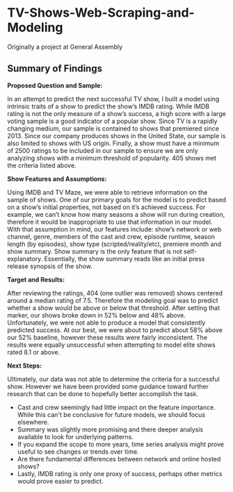# TV-Shows-Web-Scraping-and-Modeling
Originally a project at General Assembly

## Summary of Findings

**Proposed Question and Sample:**

In an attempt to predict the next successful TV show, I built a model using intrinsic traits of a show to predict the show’s IMDB rating. While IMDB rating is not the only measure of a show’s success, a high score with a large voting sample is a good indicator of a popular show. Since TV is a rapidly changing medium, our sample is contained to shows that premiered since 2013. Since our company produces shows in the United State, our sample is also limited to shows with US origin. Finally, a show must have a minimum of 2500 ratings to be included in our sample to ensure we are only analyzing shows with a minimum threshold of popularity. 405 shows met the criteria listed above.

**Show Features and Assumptions:**

Using IMDB and TV Maze, we were able to retrieve information on the sample of shows. One of our primary goals for the model is to predict based on a show’s initial properties, not based on it’s achieved success. For example, we can’t know how many seasons a show will run during creation, therefore it would be inappropriate to use that information in our model. With that assumption in mind, our features include: show’s network or web channel, genre, members of the cast and crew, episode runtime, season length (by episodes), show type (scripted/reality/etc), premiere month and show summary. Show summary is the only feature that is not self-explanatory. Essentially, the show summary reads like an initial press release synopsis of the show.

**Target and Results:**

After reviewing the ratings, 404 (one outlier was removed) shows centered around a median rating of 7.5. Therefore the modeling goal was to predict whether a show would be above or below that threshold. After setting that marker, our shows broke down in 52% below and 48% above. Unfortunately, we were not able to produce a model that consistently predicted success. At our best, we were about to predict about 58% above our 52% baseline, however these results were fairly inconsistent. The results were equally unsuccessful when attempting to model elite shows rated 8.1 or above.

**Next Steps:**

Ultimately, our data was not able to determine the criteria for a successful show. However we have been provided some guidance toward further research that can be done to hopefully better accomplish the task.
* Cast and crew seemingly had little impact on the feature importance. While this can't be conclusive for future models, we should focus elsewhere.
* Summary was slightly more promising and there deeper analysis available to look for underlying patterns.
* If you expand the scope to more years, time series analysis might prove useful to see changes or trends over time.
* Are there fundamental differences between network and online hosted shows?
* Lastly, IMDB rating is only one proxy of success, perhaps other metrics would prove easier to predict.

